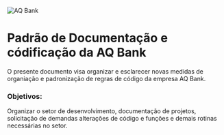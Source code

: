 ![AQ Bank](https://aqbank.com.br/wp-content/uploads/2024/07/Brand.svg)

# Padrão de Documentação e códificação da AQ Bank
O presente documento visa organizar e esclarecer novas medidas de organiação e padronização de regras de código da empresa AQ Bank.

### Objetivos:
Organizar o setor de desenvolvimento, documentação de projetos, solicitação de demandas alterações de código e funções e demais rotinas necessárias no setor.
